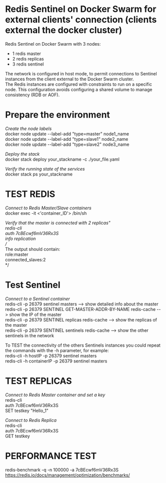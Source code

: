 # Redis Sentinel on Docker Swarm for external clients' connection (clients external the docker cluster) 
Redis Sentinel on Docker Swarm with 3 nodes:  
- 1 redis master  
- 2 redis replicas  
- 3 redis sentinel  
  
The network is configured in host mode, to permit connections to Sentinel instances from the client external to the Docker Swarm cluster.  
The Redis instances are configured with constraints to run on a specific node.
This configuration avoids configuring a shared volume to manage consistency (RDB or AOF).
  
# Prepare the environment  
*Create the node labels*  
docker node update --label-add "type=master" node1_name   
docker node update --label-add "type=slave1" node2_name   
docker node update --label-add "type=slave2" node3_name
  
*Deploy the stack*  
docker stack deploy your_stackname -c ./your_file.yaml  
  
*Verify the running state of the services*  
docker stack ps your_stackname 
  
# TEST REDIS  
*Connect to Redis Master/Slave containers*  
docker exec -it <'container_ID'> /bin/sh  
  
*Verify that the master is connected with 2 replicas"  
redis-cli  
auth 7cBEcwf6mV36Rx3S  
info replication  
/*  
The output should contain:  
  role:master  
  connected_slaves:2  
*/  

# Test Sentinel  
*Connect to a Sentinel container*  
redis-cli -p 26379 sentinel masters    --> show detailed info about the master  
redis-cli -p 26379 SENTINEL GET-MASTER-ADDR-BY-NAME redis-cache    --> show the IP of the master  
redis-cli -p 26379 SENTINEL replicas redis-cache   --> show the replicas of the master   
redis-cli -p 26379 SENTINEL sentinels redis-cache  --> show the other sentinels in the network  

To TEST the connectivity of the others Sentinels instances you could repeat the commands with the -h parameter, for example:  
redis-cli -h hostIP -p 26379 sentinel masters    
redis-cli -h containerIP -p 26379 sentinel masters   
  
# TEST REPLICAS  
*Connect to Redis Master container and set a key*  
redis-cli  
auth 7cBEcwf6mV36Rx3S  
SET testkey "Hello_1"  
  
*Connect to Redis Replica*  
redis-cli  
auth 7cBEcwf6mV36Rx3S  
GET testkey  
  
# PERFORMANCE TEST  
redis-benchmark -q -n 100000 -a 7cBEcwf6mV36Rx3S  
https://redis.io/docs/management/optimization/benchmarks/  
  

